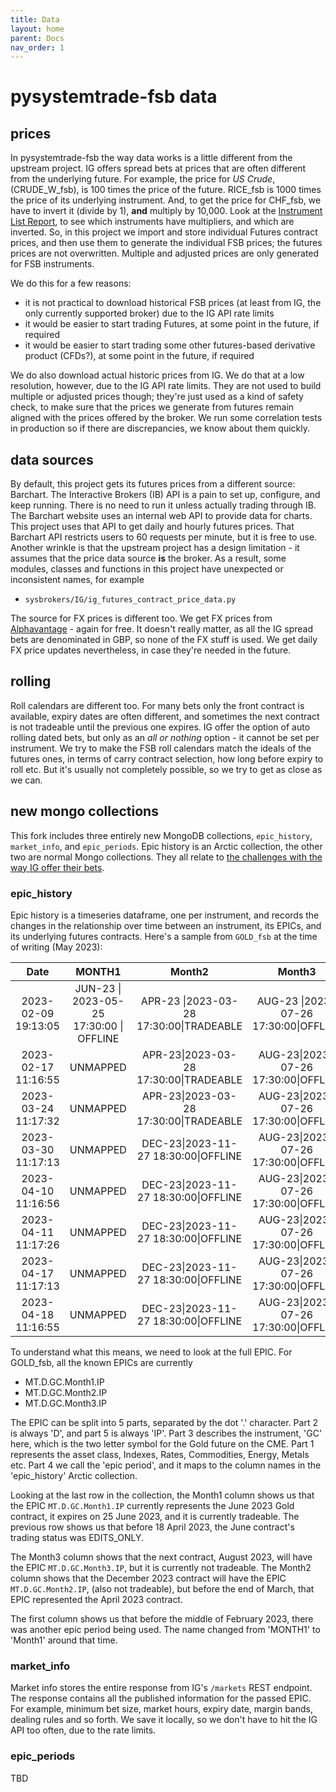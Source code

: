 ```yaml
---
title: Data
layout: home
parent: Docs
nav_order: 1
---
```


# pysystemtrade-fsb data

## prices

In pysystemtrade-fsb the way data works is a little different from the upstream project. IG offers spread bets at prices that are often different from the underlying future. For example, the price for *US Crude*, (CRUDE_W_fsb), is 100 times the price of the future. RICE_fsb is 1000 times the price of its underlying instrument. And, to get the price for CHF_fsb, we have to invert it (divide by 1), **and** multiply by 10,000. Look at the [Instrument List Report](../reports/instruments.html), to see which instruments have multipliers, and which are inverted. So, in this project we import and store individual Futures contract prices, and then use them to generate the individual FSB prices; the futures prices are not overwritten. Multiple and adjusted prices are only generated for FSB instruments.

We do this for a few reasons:
- it is not practical to download historical FSB prices (at least from IG, the only currently supported broker) due to the IG API rate limits
- it would be easier to start trading Futures, at some point in the future, if required
- it would be easier to start trading some other futures-based derivative product (CFDs?), at some point in the future, if required

We do also download actual historic prices from IG. We do that at a low resolution, however, due to the IG API rate limits. They are not used to build multiple or adjusted prices though; they're just used as a kind of safety check, to make sure that the prices we generate from futures remain aligned with the prices offered by the broker. We run some correlation tests in production so if there are discrepancies, we know about them quickly.

## data sources

By default, this project gets its futures prices from a different source: Barchart. The Interactive Brokers (IB) API is a pain to set up, configure, and keep running. There is no need to run it unless actually trading through IB. The Barchart website uses an internal web API to provide data for charts. This project uses that API to get daily and hourly futures prices. That Barchart API restricts users to 60 requests per minute, but it is free to use. Another wrinkle is that the upstream project has a design limitation - it assumes that the price data source **is** the broker. As a result, some modules, classes and functions in this project have unexpected or inconsistent names, for example
- `sysbrokers/IG/ig_futures_contract_price_data.py`

The source for FX prices is different too. We get FX prices from [Alphavantage](https://www.alphavantage.co/) - again for free. It doesn't really matter, as all the IG spread bets are denominated in GBP, so none of the FX stuff is used. We get daily FX price updates nevertheless, in case they're needed in the future. 

## rolling

Roll calendars are different too. For many bets only the front contract is available, expiry dates are often different, and sometimes the next contract is not tradeable until the previous one expires. IG offer the option of auto rolling dated bets, but only as an *all or nothing* option - it cannot be set per instrument. We try to make the FSB roll calendars match the ideals of the futures ones, in terms of carry contract selection, how long before expiry to roll etc. But it's usually not completely possible, so we try to get as close as we can.

## new mongo collections

This fork includes three entirely new MongoDB collections, `epic_history`, `market_info`, and `epic_periods`. Epic history is an Arctic collection, the other two are normal Mongo collections. They all relate to [the challenges with the way IG offer their bets](https://github.com/bug-or-feature/pysystemtrade-fsb#challenges).

### epic_history

Epic history is a timeseries dataframe, one per instrument, and records the changes in the relationship over time between an instrument, its EPICs, and its underlying futures contracts. Here's a sample from `GOLD_fsb` at the time of writing (May 2023):

|         Date         |                      MONTH1                       |                        Month2                        |                       Month3                       | Month1 |
|:--------------------:|:-------------------------------------------------:|:----------------------------------------------------:|:--------------------------------------------------:|:------:|
| 2023-02-09 19:13:05  | JUN-23  &#x7c; 2023-05-25 17:30:00 &#x7c; OFFLINE |APR-23 &#x7c;2023-03-28 17:30:00&#x7c;TRADEABLE|AUG-23 &#x7c;2023-07-26 17:30:00&#x7c;OFFLINE| JUN-23 &#x7c;2023-05-25 17:30:00&#x7c;OFFLINE|
|2023-02-17 11:16:55|UNMAPPED|APR-23&#x7c;2023-03-28 17:30:00&#x7c;TRADEABLE|AUG-23&#x7c;2023-07-26 17:30:00&#x7c;OFFLINE|JUN-23&#x7c;2023-05-25 17:30:00&#x7c;OFFLINE|
|2023-03-24 11:17:32|UNMAPPED|APR-23&#x7c;2023-03-28 17:30:00&#x7c;TRADEABLE|AUG-23&#x7c;2023-07-26 17:30:00&#x7c;OFFLINE|JUN-23&#x7c;2023-05-25 17:30:00&#x7c;TRADEABLE|
|2023-03-30 11:17:13|UNMAPPED|DEC-23&#x7c;2023-11-27 18:30:00&#x7c;OFFLINE|AUG-23&#x7c;2023-07-26 17:30:00&#x7c;OFFLINE|JUN-23&#x7c;2023-05-25 17:30:00&#x7c;TRADEABLE|
|2023-04-10 11:16:56|UNMAPPED|DEC-23&#x7c;2023-11-27 18:30:00&#x7c;OFFLINE|AUG-23&#x7c;2023-07-26 17:30:00&#x7c;OFFLINE|JUN-23&#x7c;2023-05-25 17:30:00&#x7c;EDITS_ONLY|
|2023-04-11 11:17:26|UNMAPPED|DEC-23&#x7c;2023-11-27 18:30:00&#x7c;OFFLINE|AUG-23&#x7c;2023-07-26 17:30:00&#x7c;OFFLINE|JUN-23&#x7c;2023-05-25 17:30:00&#x7c;TRADEABLE|
|2023-04-17 11:17:13|UNMAPPED|DEC-23&#x7c;2023-11-27 18:30:00&#x7c;OFFLINE|AUG-23&#x7c;2023-07-26 17:30:00&#x7c;OFFLINE|JUN-23&#x7c;2023-05-25 17:30:00&#x7c;EDITS_ONLY|
|2023-04-18 11:16:55|UNMAPPED|DEC-23&#x7c;2023-11-27 18:30:00&#x7c;OFFLINE|AUG-23&#x7c;2023-07-26 17:30:00&#x7c;OFFLINE|JUN-23&#x7c;2023-05-25 17:30:00&#x7c;TRADEABLE|

To understand what this means, we need to look at the full EPIC. For GOLD_fsb, all the known EPICs are currently

- MT.D.GC.Month1.IP
- MT.D.GC.Month2.IP
- MT.D.GC.Month3.IP

The EPIC can be split into 5 parts, separated by the dot '.' character. Part 2 is always 'D', and part 5 is always 'IP'. Part 3 describes the instrument, 'GC' here, which is the two letter symbol for the Gold future on the CME. Part 1 represents the asset class, Indexes, Rates, Commodities, Energy, Metals etc. Part 4 we call the 'epic period', and it maps to the column names in the 'epic_history' Arctic collection. 

Looking at the last row in the collection, the Month1 column shows us that the EPIC `MT.D.GC.Month1.IP` currently represents the June 2023 Gold contract, it expires on 25 June 2023, and it is currently tradeable. The previous row shows us that before 18 April 2023, the June contract's trading status was EDITS_ONLY. 

The Month3 column shows that the next contract, August 2023, will have the EPIC `MT.D.GC.Month3.IP`, but it is currently not tradeable. The Month2 column shows that the December 2023 contract will have the EPIC `MT.D.GC.Month2.IP`, (also not tradeable), but before the end of March, that EPIC represented the April 2023 contract. 

The first column shows us that before the middle of February 2023, there was another epic period being used. The name changed from 'MONTH1' to 'Month1' around that time. 

### market_info

Market info stores the entire response from IG's `/markets` REST endpoint. The response contains all the published information for the passed EPIC. For example, minimum bet size, market hours, expiry date, margin bands, dealing rules and so forth. We save it locally, so we don't have to hit the IG API too often, due to the rate limits. 

### epic_periods

TBD 


